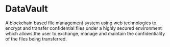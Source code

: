 # DataVault
A blockchain based file management system using web technologies to encrypt and transfer confidential files under a highly secured environment which allows the user to exchange, manage and maintain the confidentiality of the files being transferred. 
